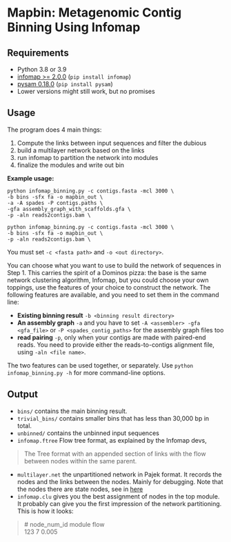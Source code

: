 # Mapbin: Metagenomic Contig Binning Using Infomap

## Requirements
- Python 3.8 or 3.9
- [infomap >= 2.0.0](https://github.com/mapequation/infomap) (`pip install infomap`)
- [pysam 0.18.0](https://pysam.readthedocs.io/en/latest/index.html) (`pip install pysam`)
- Lower versions might still work, but no promises

## Usage
The program does 4 main things:
1. Compute the links between input sequences and filter the dubious
2. build a multilayer network based on the links
3. run infomap to partition the network into modules
4. finalize the modules and write out bin

**Example usage:**
```
python infomap_binning.py -c contigs.fasta -mcl 3000 \
-b bins -sfx fa -o mapbin_out \
-a -A spades -P contigs.paths \
-gfa assembly_graph_with_scaffolds.gfa \
-p -aln reads2contigs.bam \
```
```
python infomap_binning.py -c contigs.fasta -mcl 3000 \
-b bins -sfx fa -o mapbin_out \
-p -aln reads2contigs.bam \
```

You must set `-c <fasta path>` and `-o <out directory>`.

You can choose what you want to use to build the network of sequences in Step 1. This carries the spirit of a Dominos pizza: the base is the same network clustering algorithm, Infomap, but you could choose your own toppings, use the features of your choice to construct the network. The following features are available, and you need to set them in the command line:
- **Existing binning result** `-b <binning result directory>`
- **An assembly graph** `-a` and you have to set `-A <assembler> -gfa <gfa_file>` or `-P <spades_contig_paths>` for the assembly graph files too
- **read pairing** `-p`, only when your contigs are made with paired-end reads. You need to provide either the reads-to-contigs alignment file, using `-aln <file name>`.


The two features can be used together, or separately. Use `python infomap_binning.py -h` for more command-line options.


## Output
- `bins/`
contains the main binning result.
- `trivial_bins/`
contains smaller bins that has less than 30,000 bp in total.
- `unbinned/`
contains the unbinned input sequences
- `infomap.ftree` 
Flow tree format, as explained by the Infomap devs,
> The Tree format with an appended section of links with the flow between nodes within the same parent.
- `multilayer.net`
the unpartitioned network in Pajek format. It records the nodes and the links between the nodes. Mainly for debugging. Note that the nodes there are state nodes, see in [here](https://github.com/u-xixi/netbin#get-the-final-binning)
- `infomap.clu` gives you the best assignment of nodes in the top module. It probably can give you the first impression of the network partitioning. This is how it looks:
> \# node_num_id module flow </br>
> 123 7 0.005

